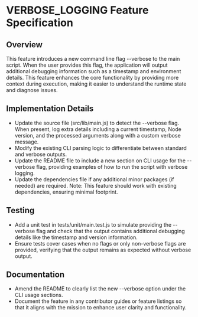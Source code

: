 # VERBOSE_LOGGING Feature Specification

## Overview
This feature introduces a new command line flag --verbose to the main script. When the user provides this flag, the application will output additional debugging information such as a timestamp and environment details. This feature enhances the core functionality by providing more context during execution, making it easier to understand the runtime state and diagnose issues.

## Implementation Details
- Update the source file (src/lib/main.js) to detect the --verbose flag. When present, log extra details including a current timestamp, Node version, and the processed arguments along with a custom verbose message.
- Modify the existing CLI parsing logic to differentiate between standard and verbose outputs.
- Update the README file to include a new section on CLI usage for the --verbose flag, providing examples of how to run the script with verbose logging.
- Update the dependencies file if any additional minor packages (if needed) are required. Note: This feature should work with existing dependencies, ensuring minimal footprint.

## Testing
- Add a unit test in tests/unit/main.test.js to simulate providing the --verbose flag and check that the output contains additional debugging details like the timestamp and version information.
- Ensure tests cover cases when no flags or only non-verbose flags are provided, verifying that the output remains as expected without verbose output.

## Documentation
- Amend the README to clearly list the new --verbose option under the CLI usage sections.
- Document the feature in any contributor guides or feature listings so that it aligns with the mission to enhance user clarity and functionality.
